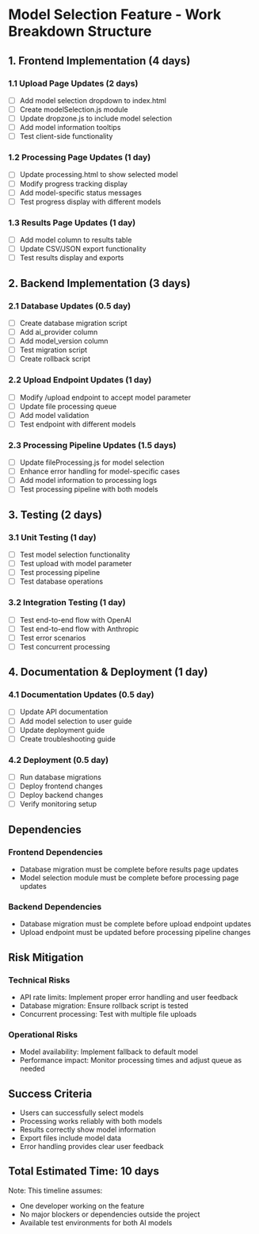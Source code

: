 # Model Selection Feature - Work Breakdown Structure

## 1. Frontend Implementation (4 days)

### 1.1 Upload Page Updates (2 days)
- [ ] Add model selection dropdown to index.html
- [ ] Create modelSelection.js module
- [ ] Update dropzone.js to include model selection
- [ ] Add model information tooltips
- [ ] Test client-side functionality

### 1.2 Processing Page Updates (1 day)
- [ ] Update processing.html to show selected model
- [ ] Modify progress tracking display
- [ ] Add model-specific status messages
- [ ] Test progress display with different models

### 1.3 Results Page Updates (1 day)
- [ ] Add model column to results table
- [ ] Update CSV/JSON export functionality
- [ ] Test results display and exports

## 2. Backend Implementation (3 days)

### 2.1 Database Updates (0.5 day)
- [ ] Create database migration script
- [ ] Add ai_provider column
- [ ] Add model_version column
- [ ] Test migration script
- [ ] Create rollback script

### 2.2 Upload Endpoint Updates (1 day)
- [ ] Modify /upload endpoint to accept model parameter
- [ ] Update file processing queue
- [ ] Add model validation
- [ ] Test endpoint with different models

### 2.3 Processing Pipeline Updates (1.5 days)
- [ ] Update fileProcessing.js for model selection
- [ ] Enhance error handling for model-specific cases
- [ ] Add model information to processing logs
- [ ] Test processing pipeline with both models

## 3. Testing (2 days)

### 3.1 Unit Testing (1 day)
- [ ] Test model selection functionality
- [ ] Test upload with model parameter
- [ ] Test processing pipeline
- [ ] Test database operations

### 3.2 Integration Testing (1 day)
- [ ] Test end-to-end flow with OpenAI
- [ ] Test end-to-end flow with Anthropic
- [ ] Test error scenarios
- [ ] Test concurrent processing

## 4. Documentation & Deployment (1 day)

### 4.1 Documentation Updates (0.5 day)
- [ ] Update API documentation
- [ ] Add model selection to user guide
- [ ] Update deployment guide
- [ ] Create troubleshooting guide

### 4.2 Deployment (0.5 day)
- [ ] Run database migrations
- [ ] Deploy frontend changes
- [ ] Deploy backend changes
- [ ] Verify monitoring setup

## Dependencies

### Frontend Dependencies
- Database migration must be complete before results page updates
- Model selection module must be complete before processing page updates

### Backend Dependencies
- Database migration must be complete before upload endpoint updates
- Upload endpoint must be updated before processing pipeline changes

## Risk Mitigation

### Technical Risks
- API rate limits: Implement proper error handling and user feedback
- Database migration: Ensure rollback script is tested
- Concurrent processing: Test with multiple file uploads

### Operational Risks
- Model availability: Implement fallback to default model
- Performance impact: Monitor processing times and adjust queue as needed

## Success Criteria
- Users can successfully select models
- Processing works reliably with both models
- Results correctly show model information
- Export files include model data
- Error handling provides clear user feedback

## Total Estimated Time: 10 days

Note: This timeline assumes:
- One developer working on the feature
- No major blockers or dependencies outside the project
- Available test environments for both AI models 